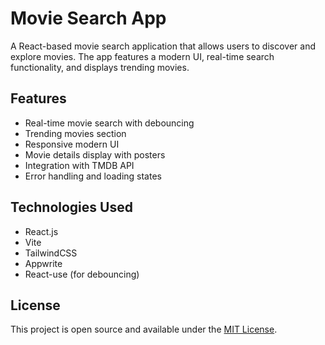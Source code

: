 # Movie Search App

A React-based movie search application that allows users to discover and explore movies. The app features a modern UI, real-time search functionality, and displays trending movies.

## Features

- Real-time movie search with debouncing
- Trending movies section
- Responsive modern UI
- Movie details display with posters
- Integration with TMDB API
- Error handling and loading states

## Technologies Used

- React.js
- Vite
- TailwindCSS
- Appwrite
- React-use (for debouncing)

## License

This project is open source and available under the [MIT License](LICENSE).
